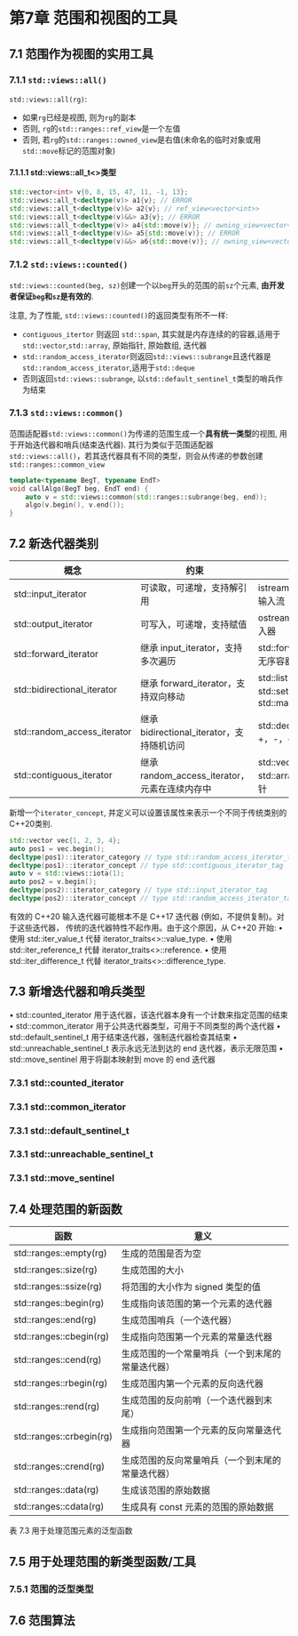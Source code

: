 # 第7章 范围和视图的工具

## 7.1 范围作为视图的实用工具

### 7.1.1 `std::views::all()`

`std::views::all(rg)`:
+ 如果`rg`已经是视图, 则为`rg`的副本
+ 否则, `rg`的`std::ranges::ref_view`是一个左值
+ 否则, 若`rg`的`std::ranges::owned_view`是右值(未命名的临时对象或用`std::move`标记的范围对象)

#### 7.1.1.1 std::views::all_t<>类型

```cpp
std::vector<int> v{0, 8, 15, 47, 11, -1, 13};
std::views::all_t<decltype(v)> a1{v}; // ERROR
std::views::all_t<decltype(v)&> a2{v}; // ref_view<vector<int>>
std::views::all_t<decltype(v)&&> a3{v}; // ERROR
std::views::all_t<decltype(v)> a4{std::move(v)}; // owning_view<vector<int>>
std::views::all_t<decltype(v)&> a5{std::move(v)}; // ERROR
std::views::all_t<decltype(v)&&> a6{std::move(v)}; // owning_view<vector<int>>

```
### 7.1.2 `std::views::counted()`
`std::views::counted(beg, sz)`创建一个以`beg`开头的范围的前`sz`个元素, **由开发者保证`beg`和`sz`是有效的**.

注意, 为了性能, `std::views::counted()`的返回类型有所不一样:
+ `contiguous_itertor` 则返回 `std::span`, 其实就是内存连续的的容器,适用于`std::vector`,`std::array`, 原始指针, 原始数组, 迭代器
+ `std::random_access_iterator`则返回`std::views::subrange`且迭代器是`std::random_access_iterator`,适用于`std::deque`
+ 否则返回`std::views::subrange`, 以`std::default_sentinel_t`类型的哨兵作为结束

### 7.1.3 `std::views::common()`
范围适配器`std::views::common()`为传递的范围生成一个**具有统一类型**的视图, 用于开始迭代器和哨兵(结束迭代器). 其行为类似于范围适配器 `std::views::all()`，若其迭代器具有不同的类型，则会从传递的参数创建`std::ranges::common_view`

```cpp
template<typename BegT, typename EndT>
void callAlgo(BegT beg, EndT end) {
    auto v = std::views::common(std::ranges::subrange(beg, end));
    algo(v.begin(), v.end());
}
```

## 7.2 新迭代器类别

| 概念 | 约束 | 供应者 |
| ------- | ------- | ------- |
| std::input_iterator | 可读取，可递增，支持解引用 | istream 迭代器，单向输入流 |
| std::output_iterator | 可写入，可递增，支持赋值 | ostream 迭代器，插入器 |
| std::forward_iterator | 继承 input_iterator，支持多次遍历 | std::forward_list<>，无序容器迭代器 |
| std::bidirectional_iterator | 继承 forward_iterator，支持双向移动 | std::list<>，std::set<>，std::map<> |
| std::random_access_iterator | 继承 bidirectional_iterator，支持随机访问 | std::deque<>，支持 +，-，<，> 运算 |
| std::contiguous_iterator | 继承 random_access_iterator，元素在连续内存中 | std::vector<>，std::array<>，原始指针 |

新增一个`iterator_concept`, 并定义可以设置该属性来表示一个不同于传统类别的C++20类别.

```cpp
std::vector vec{1, 2, 3, 4};
auto pos1 = vec.begin();
decltype(pos1)::iterator_category // type std::random_access_iterator_tag
decltype(pos1)::iterator_concept // type std::contiguous_iterator_tag
auto v = std::views::iota(1);
auto pos2 = v.begin();
decltype(pos2)::iterator_category // type std::input_iterator_tag
decltype(pos2)::iterator_concept // type std::random_access_iterator_tag
```

有效的 C++20 输入迭代器可能根本不是 C++17 迭代器 (例如，不提供复制)。对于这些迭代器，
传统的迭代器特性不起作用。由于这个原因，从 C++20 开始:
• 使用 std::iter_value_t
代替 iterator_traits<>::value_type.
• 使用 std::iter_reference_t
代替 iterator_traits<>::reference.
• 使用 std::iter_difference_t
代替 iterator_traits<>::difference_type.

## 7.3 新增迭代器和哨兵类型

• std::counted_iterator 用于迭代器，该迭代器本身有一个计数来指定范围的结束
• std::common_iterator 用于公共迭代器类型，可用于不同类型的两个迭代器
• std::default_sentinel_t 用于结束迭代器，强制迭代器检查其结束
• std::unreachable_sentinel_t 表示永远无法到达的 end 迭代器，表示无限范围
• std::move_sentinel 用于将副本映射到 move 的 end 迭代器

### 7.3.1 std::counted_iterator
### 7.3.1 std::common_iterator
### 7.3.1 std::default_sentinel_t
### 7.3.1 std::unreachable_sentinel_t
### 7.3.1 std::move_sentinel

## 7.4 处理范围的新函数

| 函数 | 意义 |
| ------- | ------- |
| std::ranges::empty(rg) | 生成的范围是否为空 |
| std::ranges::size(rg) | 生成范围的大小 |
| std::ranges::ssize(rg) | 将范围的大小作为 signed 类型的值 |
| std::ranges::begin(rg) | 生成指向该范围的第一个元素的迭代器 |
| std::ranges::end(rg) | 生成范围哨兵（一个迭代器） |
| std::ranges::cbegin(rg) | 生成指向范围第一个元素的常量迭代器 |
| std::ranges::cend(rg) | 生成范围的一个常量哨兵（一个到末尾的常量迭代器） |
| std::ranges::rbegin(rg) | 生成范围内第一个元素的反向迭代器 |
| std::ranges::rend(rg) | 生成范围的反向前哨（一个迭代器到末尾） |
| std::ranges::crbegin(rg) | 生成指向范围第一个元素的反向常量迭代器 |
| std::ranges::crend(rg) | 生成范围的反向常量哨兵（一个到末尾的常量迭代器） |
| std::ranges::data(rg) | 生成该范围的原始数据 |
| std::ranges::cdata(rg) | 生成具有 const 元素的范围的原始数据 |

表 7.3 用于处理范围元素的泛型函数

## 7.5 用于处理范围的新类型函数/工具

### 7.5.1 范围的泛型类型


## 7.6 范围算法






































